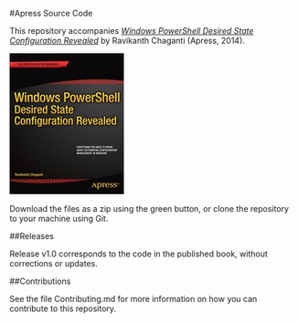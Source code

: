 #Apress Source Code

This repository accompanies [*Windows PowerShell Desired State Configuration Revealed*](http://www.apress.com/9781484200179) by Ravikanth Chaganti (Apress, 2014).

![Cover image](9781484200179.jpg)

Download the files as a zip using the green button, or clone the repository to your machine using Git.

##Releases

Release v1.0 corresponds to the code in the published book, without corrections or updates.

##Contributions

See the file Contributing.md for more information on how you can contribute to this repository.
